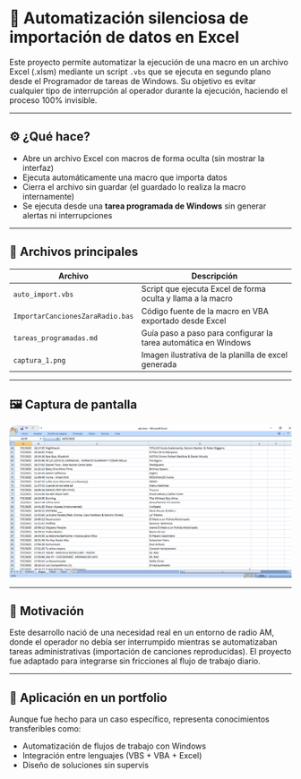# 🧾 Automatización silenciosa de importación de datos en Excel

Este proyecto permite automatizar la ejecución de una macro en un archivo Excel (.xlsm) mediante un script `.vbs` que se ejecuta en segundo plano desde el Programador de tareas de Windows. Su objetivo es evitar cualquier tipo de interrupción al operador durante la ejecución, haciendo el proceso 100% invisible.

---

## ⚙️ ¿Qué hace?

- Abre un archivo Excel con macros de forma oculta (sin mostrar la interfaz)
- Ejecuta automáticamente una macro que importa datos
- Cierra el archivo sin guardar (el guardado lo realiza la macro internamente)
- Se ejecuta desde una **tarea programada de Windows** sin generar alertas ni interrupciones

---

## 📁 Archivos principales

| Archivo                  | Descripción |
|--------------------------|-------------|
| `auto_import.vbs`        | Script que ejecuta Excel de forma oculta y llama a la macro |
| `ImportarCancionesZaraRadio.bas` | Código fuente de la macro en VBA exportado desde Excel |
| `tareas_programadas.md`  | Guía paso a paso para configurar la tarea automática en Windows |
| `captura_1.png`          | Imagen ilustrativa de la planilla de excel generada |

---

## 🖼️ Captura de pantalla

![Captura del programador de tareas](captura_1.png)

---

## 🧠 Motivación

Este desarrollo nació de una necesidad real en un entorno de radio AM, donde el operador no debía ser interrumpido mientras se automatizaban tareas administrativas (importación de canciones reproducidas). El proyecto fue adaptado para integrarse sin fricciones al flujo de trabajo diario.

---

## 💼 Aplicación en un portfolio

Aunque fue hecho para un caso específico, representa conocimientos transferibles como:

- Automatización de flujos de trabajo con Windows
- Integración entre lenguajes (VBS + VBA + Excel)
- Diseño de soluciones sin supervis

